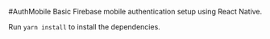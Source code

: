 #AuthMobile
Basic Firebase mobile authentication setup using React Native.

Run `yarn install` to install the dependencies.
